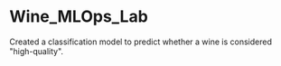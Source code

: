 # Wine_MLOps_Lab
Created a classification model to predict whether a wine is considered "high-quality". 
